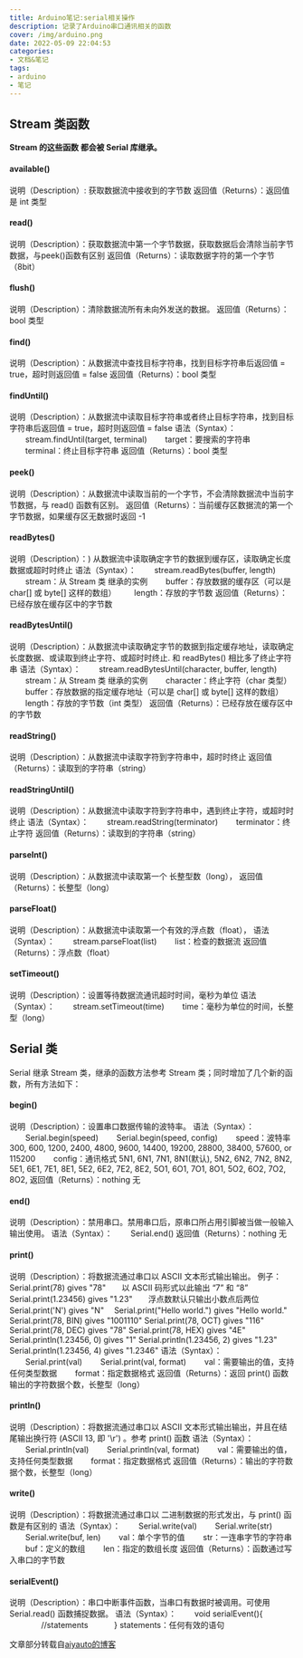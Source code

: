 ```yaml
---
title: Arduino笔记:serial相关操作
description: 记录了Arduino串口通讯相关的函数
cover: /img/arduino.png
date: 2022-05-09 22:04:53
categories: 
- 文档&笔记
tags:
- arduino
- 笔记
---
```

## Stream 类函数
**Stream 的这些函数 都会被 Serial 库继承。**

####  available()
说明（Description）: 获取数据流中接收到的字节数
返回值（Returns）：返回值是 int 类型

#### read()
说明（Description）：获取数据流中第一个字节数据，获取数据后会清除当前字节数据，与peek()函数有区别
返回值（Returns）：读取数据字符的第一个字节（8bit）

#### flush()
说明（Description）：清除数据流所有未向外发送的数据。
返回值（Returns）：bool 类型

#### find()
说明（Description）：从数据流中查找目标字符串，找到目标字符串后返回值 = true，超时则返回值 = false
返回值（Returns）：bool 类型

####  findUntil()
说明（Description）：从数据流中读取目标字符串或者终止目标字符串，找到目标字符串后返回值 = true，超时则返回值 = false
语法（Syntax）：
　　stream.findUntil(target, terminal)
　　target：要搜索的字符串
　　terminal：终止目标字符串
返回值（Returns）：bool 类型

####  peek()
说明（Description）：从数据流中读取当前的一个字节，不会清除数据流中当前字节数据，与 read() 函数有区别。
返回值（Returns）：当前缓存区数据流的第一个字节数据，如果缓存区无数据时返回 -1

#### readBytes()
说明（Description）：) 从数据流中读取确定字节的数据到缓存区，读取确定长度数据或超时时终止
语法（Syntax）：
　　stream.readBytes(buffer, length)
　　stream：从 Stream 类 继承的实例
　　buffer：存放数据的缓存区（可以是 char[] 或 byte[] 这样的数组）
　　length：存放的字节数
返回值（Returns）：已经存放在缓存区中的字节数

#### readBytesUntil()
说明（Description）：从数据流中读取确定字节的数据到指定缓存地址，读取确定长度数据、或读取到终止字符、或超时时终止. 和 readBytes() 相比多了终止字符串
语法（Syntax）：
　　stream.readBytesUntil(character, buffer, length)
　　stream：从 Stream 类 继承的实例
　　character：终止字符（char 类型）
　　buffer：存放数据的指定缓存地址（可以是 char[] 或 byte[] 这样的数组）
　　length：存放的字节数（int 类型）
返回值（Returns）：已经存放在缓存区中的字节数

#### readString()
说明（Description）：从数据流中读取字符到字符串中，超时时终止
返回值（Returns）：读取到的字符串（string）

#### readStringUntil()
说明（Description）：从数据流中读取字符到字符串中，遇到终止字符，或超时时终止
语法（Syntax）：
　　stream.readString(terminator)
　　terminator：终止字符
返回值（Returns）：读取到的字符串（string）

#### parseInt()
说明（Description）：从数据流中读取第一个 长整型数（long），
返回值（Returns）：长整型（long）

#### parseFloat()
说明（Description）：从数据流中读取第一个有效的浮点数（float），
语法（Syntax）：
　　stream.parseFloat(list)
　　list：检查的数据流
返回值（Returns）：浮点数（float）

#### setTimeout()
说明（Description）：设置等待数据流通讯超时时间，毫秒为单位
语法（Syntax）：
　　stream.setTimeout(time)
　　time：毫秒为单位的时间，长整型（long）

## Serial 类
Serial 继承 Stream 类，继承的函数方法参考 Stream 类；同时增加了几个新的函数，所有方法如下：

#### begin()
说明（Description）：设置串口数据传输的波特率。
语法（Syntax）：
　　Serial.begin(speed)
　　Serial.begin(speed, config)
　　speed：波特率 300, 600, 1200, 2400, 4800, 9600, 14400, 19200, 28800, 38400, 57600, or 115200
　　config：通讯格式 5N1, 6N1, 7N1, 8N1(默认), 5N2, 6N2, 7N2, 8N2, 5E1, 6E1, 7E1, 8E1, 5E2, 6E2, 7E2, 8E2, 5O1, 6O1, 7O1, 8O1, 5O2, 6O2, 7O2, 8O2,
返回值（Returns）：nothing 无

#### end()
说明（Description）：禁用串口。禁用串口后，原串口所占用引脚被当做一般输入输出使用。
语法（Syntax）：
　　Serial.end()
返回值（Returns）：nothing 无

#### print()
说明（Description）：将数据流通过串口以 ASCII 文本形式输出输出。
例子：
Serial.print(78) gives "78"　　以 ASCII 码形式以此输出 “7” 和 “8”
Serial.print(1.23456) gives "1.23"　　浮点数默认只输出小数点后两位
Serial.print('N') gives "N"　
Serial.print("Hello world.") gives "Hello world."
Serial.print(78, BIN) gives "1001110"
Serial.print(78, OCT) gives "116"
Serial.print(78, DEC) gives "78"
Serial.print(78, HEX) gives "4E"
Serial.println(1.23456, 0) gives "1"
Serial.println(1.23456, 2) gives "1.23"
Serial.println(1.23456, 4) gives "1.2346"
语法（Syntax）：
　　Serial.print(val)
　　Serial.print(val, format)
　　val：需要输出的值，支持任何类型数据
　　format：指定数据格式
返回值（Returns）：返回 print() 函数输出的字符数据个数，长整型（long）

#### println()
说明（Description）：将数据流通过串口以 ASCII 文本形式输出输出，并且在结尾输出换行符 (ASCII 13, 即 '\r') 。参考 print() 函数
语法（Syntax）：
　　Serial.println(val)
　　Serial.println(val, format)
　　val：需要输出的值，支持任何类型数据
　　format：指定数据格式
返回值（Returns）：输出的字符数据个数，长整型（long）

#### write()
说明（Description）：将数据流通过串口以 二进制数据的形式发出，与 print() 函数是有区别的
语法（Syntax）：
　　Serial.write(val)
　　Serial.write(str)
　　Serial.write(buf, len)
　　val：单个字节的值
　　str：一连串字节的字符串
　　buf：定义的数组
　　len：指定的数组长度
返回值（Returns）：函数通过写入串口的字节数

#### serialEvent()
说明（Description）：串口中断事件函数，当串口有数据时被调用。可使用 Serial.read() 函数捕捉数据。
语法（Syntax）：
　　void serialEvent(){
　　　　//statements
　　　}
statements：任何有效的语句

文章部分转载自[aiyauto的博客](https://www.cnblogs.com/aiyauto/p/7071712.html "aiyauto的博客")